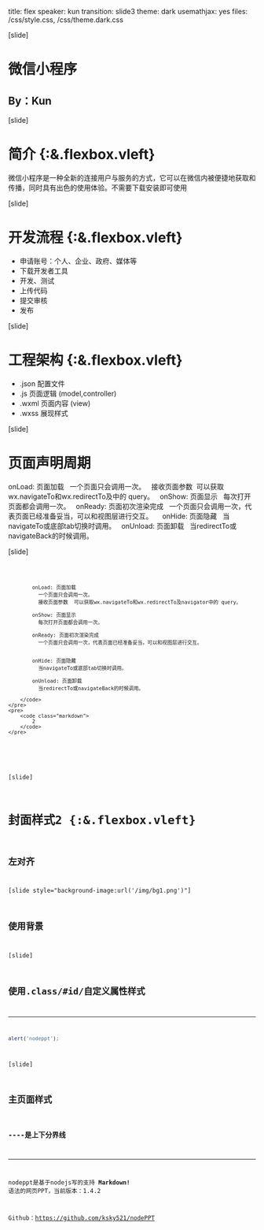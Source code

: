 title: flex
speaker: kun
transition: slide3
theme: dark
usemathjax: yes
files: /css/style.css, /css/theme.dark.css


[slide]

# 微信小程序
## By：Kun

[slide]

# 简介 {:&.flexbox.vleft}

微信小程序是一种全新的连接用户与服务的方式，它可以在微信内被便捷地获取和传播，同时具有出色的使用体验。不需要下载安装即可使用

[slide]

# 开发流程 {:&.flexbox.vleft}

* 申请账号：个人、企业、政府、媒体等
* 下载开发者工具
* 开发、测试
* 上传代码
* 提交审核
* 发布

[slide]

# 工程架构 {:&.flexbox.vleft}

* .json 配置文件
* .js 页面逻辑 (model,controller)
* .wxml 页面内容 (view)
* .wxss 展现样式

[slide]

# 页面声明周期

onLoad: 页面加载
  一个页面只会调用一次。
  接收页面参数  可以获取wx.navigateTo和wx.redirectTo及<navigator/>中的 query。
 
onShow: 页面显示
  每次打开页面都会调用一次。
 
onReady: 页面初次渲染完成
  一个页面只会调用一次，代表页面已经准备妥当，可以和视图层进行交互。
 
 
onHide: 页面隐藏
  当navigateTo或底部tab切换时调用。
 
onUnload: 页面卸载
  当redirectTo或navigateBack的时候调用。

[slide]

<div class="columns-2">
    <pre>
        <code class="markdown">
            
            onLoad: 页面加载
              一个页面只会调用一次。
              接收页面参数  可以获取wx.navigateTo和wx.redirectTo及navigator中的 query。
             
            onShow: 页面显示
              每次打开页面都会调用一次。
             
            onReady: 页面初次渲染完成
              一个页面只会调用一次，代表页面已经准备妥当，可以和视图层进行交互。
             
             
            onHide: 页面隐藏
              当navigateTo或底部tab切换时调用。
             
            onUnload: 页面卸载
              当redirectTo或navigateBack的时候调用。
            
        </code>
    </pre>
    <pre>
        <code class="markdown">
            2
        </code>
    </pre>
</div>

[slide]
# 封面样式2 {:&.flexbox.vleft}
## 左对齐

[slide style="background-image:url('/img/bg1.png')"]

## 使用背景

[slide]
## 使用.class/#id/自定义属性样式
----

```javascript
alert('nodeppt');
```

[slide]

## 主页面样式
### ----是上下分界线
----

nodeppt是基于nodejs写的支持 **Markdown!** 语法的网页PPT，当前版本：1.4.2

Github：https://github.com/ksky521/nodePPT
